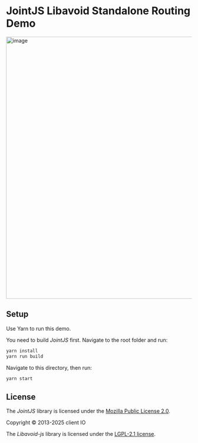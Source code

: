 # JointJS Libavoid Standalone Routing Demo

<img width="709" alt="image" src="https://github.com/clientIO/joint/assets/3967880/acb322cb-8913-429b-aaa9-87322f3aad9a">

## Setup

Use Yarn to run this demo.

You need to build *JointJS* first. Navigate to the root folder and run:
```bash
yarn install
yarn run build
```

Navigate to this directory, then run:
```bash
yarn start
```

## License

The *JointJS* library is licensed under the [Mozilla Public License 2.0](https://github.com/clientIO/joint/blob/master/LICENSE).

Copyright © 2013-2025 client IO

The *Libavoid-js* library is licensed under the [LGPL-2.1 license](https://github.com/Aksem/libavoid-js?tab=LGPL-2.1-1-ov-file#readme).
